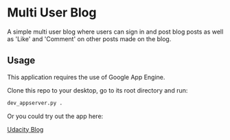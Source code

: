 # Multi User Blog

A simple multi user blog where users can sign in and post blog posts as well as 'Like' and 'Comment' on other posts made on the blog.

## Usage
This application requires the use of Google App Engine.

Clone this repo to your desktop, go to its root directory and run:
```bash
dev_appserver.py .
```

Or you could try out the app here:

[Udacity Blog](https://hello-world-166322.appspot.com)
